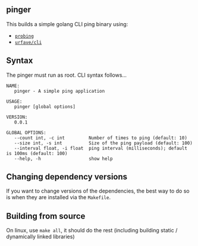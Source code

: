 ## pinger

This builds a simple golang CLI ping binary using:

- [`probing`][1]
- [`urfave/cli`][2]

## Syntax

The pinger must run as root.  CLI syntax follows...

```none
NAME:
   pinger - A simple ping application

USAGE:
   pinger [global options]

VERSION:
   0.0.1

GLOBAL OPTIONS:
   --count int, -c int         Number of times to ping (default: 10)
   --size int, -s int          Size of the ping payload (default: 100)
   --interval float, -i float  ping interval (milliseconds); default is 100ms (default: 100)
   --help, -h                  show help
```

## Changing dependency versions

If you want to change versions of the dependencies, the best way to do so is when they are installed via the `Makefile`.

## Building from source

On linux, use `make all`, it should do the rest (including building static / dynamically linked libraries)

  [1]: https://github.com/prometheus-community/pro-bing
  [2]: https://github.com/urfave/cli


